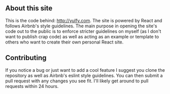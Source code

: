 About this site
---------------

This is the code behind: http://yulfy.com.  The site is powered by React and follows Airbnb's style guidelines.  The main purpose in opening the site's code out to the public is to enforce stricter guidelines on myself (as I don't want to publish crap code) as well as acting as an example or template to others who want to create their own personal React site.  

Contributing
------------

If you notice a bug or just want to add a cool feature I suggest you clone the repository as well as Airbnb's eslint style guidelines.  You can then submit a pull request with any changes you see fit.  I'll likely get around to pull requests within 24 hours.  
